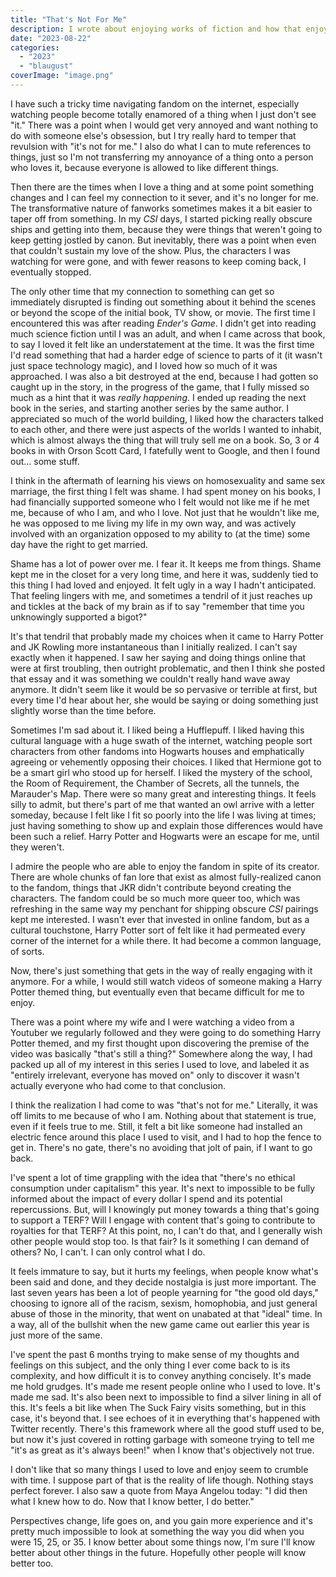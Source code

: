 ```yaml
---
title: "That's Not For Me"
description: I wrote about enjoying works of fiction and how that enjoyment gets ruined by their creators turning out to be cruel and or ignorant people. Written for Blaugust 2023.
date: "2023-08-22"
categories: 
  - "2023"
  - "blaugust"
coverImage: "image.png"
---
```


I have such a tricky time navigating fandom on the internet, especially watching people become totally enamored of a thing when I just don't see "it." There was a point when I would get very annoyed and want nothing to do with someone else's obsession, but I try really hard to temper that revulsion with "it's not for me." I also do what I can to mute references to things, just so I'm not transferring my annoyance of a thing onto a person who loves it, because everyone is allowed to like different things.

Then there are the times when I love a thing and at some point something changes and I can feel my connection to it sever, and it's no longer for me. The transformative nature of fanworks sometimes makes it a bit easier to taper off from something. In my _CSI_ days, I started picking really obscure ships and getting into them, because they were things that weren't going to keep getting jostled by canon. But inevitably, there was a point when even that couldn't sustain my love of the show. Plus, the characters I was watching for were gone, and with fewer reasons to keep coming back, I eventually stopped.

The only other time that my connection to something can get so immediately disrupted is finding out something about it behind the scenes or beyond the scope of the initial book, TV show, or movie. The first time I encountered this was after reading _Ender's Game_. I didn't get into reading much science fiction until I was an adult, and when I came across that book, to say I loved it felt like an understatement at the time. It was the first time I'd read something that had a harder edge of science to parts of it (it wasn't just space technology magic), and I loved how so much of it was approached. I was also a bit destroyed at the end, because I had gotten so caught up in the story, in the progress of the game, that I fully missed so much as a hint that it was _really happening_. I ended up reading the next book in the series, and starting another series by the same author. I appreciated so much of the world building, I liked how the characters talked to each other, and there were just aspects of the worlds I wanted to inhabit, which is almost always the thing that will truly sell me on a book. So, 3 or 4 books in with Orson Scott Card, I fatefully went to Google, and then I found out... some stuff.

I think in the aftermath of learning his views on homosexuality and same sex marriage, the first thing I felt was shame. I had spent money on his books, I had financially supported someone who I felt would not like me if he met me, because of who I am, and who I love. Not just that he wouldn't like me, he was opposed to me living my life in my own way, and was actively involved with an organization opposed to my ability to (at the time) some day have the right to get married.

Shame has a lot of power over me. I fear it. It keeps me from things. Shame kept me in the closet for a very long time, and here it was, suddenly tied to this thing I had loved and enjoyed. It felt ugly in a way I hadn't anticipated. That feeling lingers with me, and sometimes a tendril of it just reaches up and tickles at the back of my brain as if to say "remember that time you unknowingly supported a bigot?"

It's that tendril that probably made my choices when it came to Harry Potter and JK Rowling more instantaneous than I initially realized. I can't say exactly when it happened. I saw her saying and doing things online that were at first troubling, then outright problematic, and then I think she posted that essay and it was something we couldn't really hand wave away anymore. It didn't seem like it would be so pervasive or terrible at first, but every time I'd hear about her, she would be saying or doing something just slightly worse than the time before.

Sometimes I'm sad about it. I liked being a Hufflepuff. I liked having this cultural language with a huge swath of the internet, watching people sort characters from other fandoms into Hogwarts houses and emphatically agreeing or vehemently opposing their choices. I liked that Hermione got to be a smart girl who stood up for herself. I liked the mystery of the school, the Room of Requirement, the Chamber of Secrets, all the tunnels, the Marauder's Map. There were so many great and interesting things. It feels silly to admit, but there's part of me that wanted an owl arrive with a letter someday, because I felt like I fit so poorly into the life I was living at times; just having something to show up and explain those differences would have been such a relief. Harry Potter and Hogwarts were an escape for me, until they weren't.

I admire the people who are able to enjoy the fandom in spite of its creator. There are whole chunks of fan lore that exist as almost fully-realized canon to the fandom, things that JKR didn't contribute beyond creating the characters. The fandom could be so much more queer too, which was refreshing in the same way my penchant for shipping obscure _CSI_ pairings kept me interested. I wasn't ever that invested in online fandom, but as a cultural touchstone, Harry Potter sort of felt like it had permeated every corner of the internet for a while there. It had become a common language, of sorts.

Now, there's just something that gets in the way of really engaging with it anymore. For a while, I would still watch videos of someone making a Harry Potter themed thing, but eventually even that became difficult for me to enjoy.

There was a point where my wife and I were watching a video from a Youtuber we regularly followed and they were going to do something Harry Potter themed, and my first thought upon discovering the premise of the video was basically "that's still a thing?" Somewhere along the way, I had packed up all of my interest in this series I used to love, and labeled it as "entirely irrelevant, everyone has moved on" only to discover it wasn't actually everyone who had come to that conclusion.

I think the realization I had come to was "that's not for me." Literally, it was off limits to me because of who I am. Nothing about that statement is true, even if it feels true to me. Still, it felt a bit like someone had installed an electric fence around this place I used to visit, and I had to hop the fence to get in. There's no gate, there's no avoiding that jolt of pain, if I want to go back.

I've spent a lot of time grappling with the idea that "there's no ethical consumption under capitalism" this year. It's next to impossible to be fully informed about the impact of every dollar I spend and its potential repercussions. But, will I knowingly put money towards a thing that's going to support a TERF? Will I engage with content that's going to contribute to royalties for that TERF? At this point, no, I can't do that, and I generally wish other people would stop too. Is that fair? Is it something I can demand of others? No, I can't. I can only control what I do.

It feels immature to say, but it hurts my feelings, when people know what's been said and done, and they decide nostalgia is just more important. The last seven years has been a lot of people yearning for "the good old days," choosing to ignore all of the racism, sexism, homophobia, and just general abuse of those in the minority, that went on unabated at that "ideal" time. In a way, all of the bullshit when the new game came out earlier this year is just more of the same.

I've spent the past 6 months trying to make sense of my thoughts and feelings on this subject, and the only thing I ever come back to is its complexity, and how difficult it is to convey anything concisely. It's made me hold grudges. It's made me resent people online who I used to love. It's made me sad. It's also been next to impossible to find a silver lining in all of this. It's feels a bit like when The Suck Fairy visits something, but in this case, it's beyond that. I see echoes of it in everything that's happened with Twitter recently. There's this framework where all the good stuff used to be, but now it's just covered in rotting garbage with someone trying to tell me "it's as great as it's always been!" when I know that's objectively not true.

I don't like that so many things I used to love and enjoy seem to crumble with time. I suppose part of that is the reality of life though. Nothing stays perfect forever. I also saw a quote from Maya Angelou today: "I did then what I knew how to do. Now that I know better, I do better."

Perspectives change, life goes on, and you gain more experience and it's pretty much impossible to look at something the way you did when you were 15, 25, or 35. I know better about some things now, I'm sure I'll know better about other things in the future. Hopefully other people will know better too.
